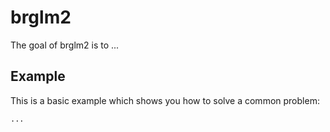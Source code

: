 # brglm2

The goal of brglm2 is to ...

## Example

This is a basic example which shows you how to solve a common problem:

```R
...
```
